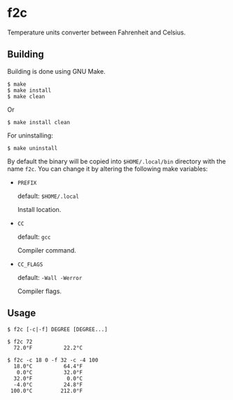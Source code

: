 f2c
===
Temperature units converter between Fahrenheit and Celsius.

Building
--------
Building is done using GNU Make.


```shell
$ make
$ make install 
$ make clean
```
Or
```shell
$ make install clean
```

For uninstalling:
```shell
$ make uninstall
```

By default the binary will be copied into `$HOME/.local/bin` directory with the name `f2c`. You can change it by altering the following make variables:

- `PREFIX`

	default: `$HOME/.local`

	Install location.

- `CC`

	default: `gcc`

	Compiler command.

- `CC_FLAGS`

	default: `-Wall -Werror`

	Compiler flags.

Usage
-------
```shell
$ f2c [-c|-f] DEGREE [DEGREE...]
```

```shell
$ f2c 72
  72.0°F          22.2°C
```

```shell
$ f2c -c 18 0 -f 32 -c -4 100
  18.0°C          64.4°F
   0.0°C          32.0°F
  32.0°F           0.0°C
  -4.0°C          24.8°F
 100.0°C         212.0°F
```
